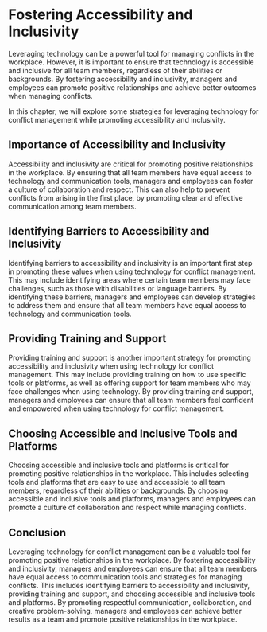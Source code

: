 Fostering Accessibility and Inclusivity
=================================================================================================

Leveraging technology can be a powerful tool for managing conflicts in the workplace. However, it is important to ensure that technology is accessible and inclusive for all team members, regardless of their abilities or backgrounds. By fostering accessibility and inclusivity, managers and employees can promote positive relationships and achieve better outcomes when managing conflicts.

In this chapter, we will explore some strategies for leveraging technology for conflict management while promoting accessibility and inclusivity.

Importance of Accessibility and Inclusivity
-------------------------------------------

Accessibility and inclusivity are critical for promoting positive relationships in the workplace. By ensuring that all team members have equal access to technology and communication tools, managers and employees can foster a culture of collaboration and respect. This can also help to prevent conflicts from arising in the first place, by promoting clear and effective communication among team members.

Identifying Barriers to Accessibility and Inclusivity
-----------------------------------------------------

Identifying barriers to accessibility and inclusivity is an important first step in promoting these values when using technology for conflict management. This may include identifying areas where certain team members may face challenges, such as those with disabilities or language barriers. By identifying these barriers, managers and employees can develop strategies to address them and ensure that all team members have equal access to technology and communication tools.

Providing Training and Support
------------------------------

Providing training and support is another important strategy for promoting accessibility and inclusivity when using technology for conflict management. This may include providing training on how to use specific tools or platforms, as well as offering support for team members who may face challenges when using technology. By providing training and support, managers and employees can ensure that all team members feel confident and empowered when using technology for conflict management.

Choosing Accessible and Inclusive Tools and Platforms
-----------------------------------------------------

Choosing accessible and inclusive tools and platforms is critical for promoting positive relationships in the workplace. This includes selecting tools and platforms that are easy to use and accessible to all team members, regardless of their abilities or backgrounds. By choosing accessible and inclusive tools and platforms, managers and employees can promote a culture of collaboration and respect while managing conflicts.

Conclusion
----------

Leveraging technology for conflict management can be a valuable tool for promoting positive relationships in the workplace. By fostering accessibility and inclusivity, managers and employees can ensure that all team members have equal access to communication tools and strategies for managing conflicts. This includes identifying barriers to accessibility and inclusivity, providing training and support, and choosing accessible and inclusive tools and platforms. By promoting respectful communication, collaboration, and creative problem-solving, managers and employees can achieve better results as a team and promote positive relationships in the workplace.
